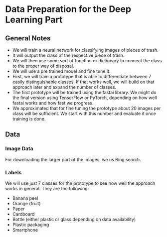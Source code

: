 # Data Preparation for the Deep Learning Part

## General Notes
- We will train a neural network for classifying images of pieces of trash.
- It will output the class of the respective piece of trash. 
- We will then use some sort of function or dictionary to connect the class to the proper way of disposal.
- We will use a pre trained model and fine tune it.
- First, we will train a prototype that is able to differentiate between 7 easily distinguishable classes. If that works well, we will build on that approach later and expand the number of classes.
- The first prototype will be trained using the fastai library. We might do the final version using TensorFlow or PyTorch, depending on how well fastai works and how fast we progress.
- We approximated that for fine tuning the prototype about 20 images per class will be sufficient. We start with this number and evaluate it once training is done.

## Data

### Image Data
For downloading the larger part of the images. we us Bing search.

### Labels
We will use just 7 classes for the prototype to see how well the approach works in general. They are the following:
- Banana peel
- Orange (fruit)
- Paper
- Cardboard
- Bottle (either plastic or glass depending on data availability)
- Plastic packaging
- Smartphone
